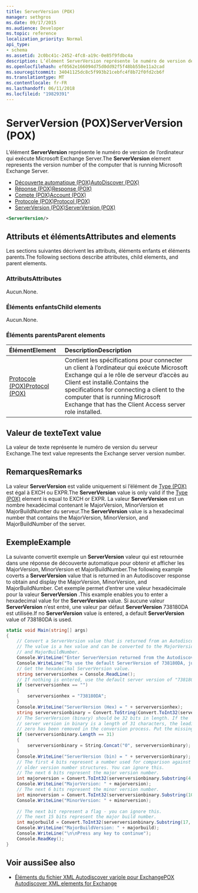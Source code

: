 ```yaml
---
title: ServerVersion (POX)
manager: sethgros
ms.date: 09/17/2015
ms.audience: Developer
ms.topic: reference
localization_priority: Normal
api_type:
- schema
ms.assetid: 2c0bc41c-2452-4fc8-a19c-0e85f9fdbc4a
description: L’élément ServerVersion représente le numéro de version de l’ordinateur qui exécute Microsoft Exchange Server.
ms.openlocfilehash: ef0562e166094d75d0dd92f5f48bb558e11a2cad
ms.sourcegitcommit: 34041125dc8c5f993b21cebfc4f8b72f0fd2cb6f
ms.translationtype: MT
ms.contentlocale: fr-FR
ms.lasthandoff: 06/11/2018
ms.locfileid: "19829391"
---
```

# <a name="serverversion-pox"></a><span data-ttu-id="48755-103">ServerVersion (POX)</span><span class="sxs-lookup"><span data-stu-id="48755-103">ServerVersion (POX)</span></span>

<span data-ttu-id="48755-104">L’élément **ServerVersion** représente le numéro de version de l’ordinateur qui exécute Microsoft Exchange Server.</span><span class="sxs-lookup"><span data-stu-id="48755-104">The **ServerVersion** element represents the version number of the computer that is running Microsoft Exchange Server.</span></span> 
  
- [<span data-ttu-id="48755-105">Découverte automatique (POX)</span><span class="sxs-lookup"><span data-stu-id="48755-105">AutoDiscover (POX)</span></span>](autodiscover-pox.md) 
- [<span data-ttu-id="48755-106">Réponse (POX)</span><span class="sxs-lookup"><span data-stu-id="48755-106">Response (POX)</span></span>](response-pox.md)
- [<span data-ttu-id="48755-107">Compte (POX)</span><span class="sxs-lookup"><span data-stu-id="48755-107">Account (POX)</span></span>](account-pox.md)
- [<span data-ttu-id="48755-108">Protocole (POX)</span><span class="sxs-lookup"><span data-stu-id="48755-108">Protocol (POX)</span></span>](protocol-pox.md)
- [<span data-ttu-id="48755-109">ServerVersion (POX)</span><span class="sxs-lookup"><span data-stu-id="48755-109">ServerVersion (POX)</span></span>](serverversion-pox.md)
  
```xml
<ServerVersion/>
```

## <a name="attributes-and-elements"></a><span data-ttu-id="48755-110">Attributs et éléments</span><span class="sxs-lookup"><span data-stu-id="48755-110">Attributes and elements</span></span>

<span data-ttu-id="48755-111">Les sections suivantes décrivent les attributs, éléments enfants et éléments parents.</span><span class="sxs-lookup"><span data-stu-id="48755-111">The following sections describe attributes, child elements, and parent elements.</span></span>
  
### <a name="attributes"></a><span data-ttu-id="48755-112">Attributs</span><span class="sxs-lookup"><span data-stu-id="48755-112">Attributes</span></span>

<span data-ttu-id="48755-113">Aucun.</span><span class="sxs-lookup"><span data-stu-id="48755-113">None.</span></span>
  
### <a name="child-elements"></a><span data-ttu-id="48755-114">Éléments enfants</span><span class="sxs-lookup"><span data-stu-id="48755-114">Child elements</span></span>

<span data-ttu-id="48755-115">Aucun.</span><span class="sxs-lookup"><span data-stu-id="48755-115">None.</span></span>
  
### <a name="parent-elements"></a><span data-ttu-id="48755-116">Éléments parents</span><span class="sxs-lookup"><span data-stu-id="48755-116">Parent elements</span></span>

|<span data-ttu-id="48755-117">**Élément**</span><span class="sxs-lookup"><span data-stu-id="48755-117">**Element**</span></span>|<span data-ttu-id="48755-118">**Description**</span><span class="sxs-lookup"><span data-stu-id="48755-118">**Description**</span></span>|
|:-----|:-----|
|[<span data-ttu-id="48755-119">Protocole (POX)</span><span class="sxs-lookup"><span data-stu-id="48755-119">Protocol (POX)</span></span>](protocol-pox.md) <br/> |<span data-ttu-id="48755-120">Contient les spécifications pour connecter un client à l’ordinateur qui exécute Microsoft Exchange qui a le rôle de serveur d’accès au Client est installé.</span><span class="sxs-lookup"><span data-stu-id="48755-120">Contains the specifications for connecting a client to the computer that is running Microsoft Exchange that has the Client Access server role installed.</span></span>  <br/> |
   
## <a name="text-value"></a><span data-ttu-id="48755-121">Valeur de texte</span><span class="sxs-lookup"><span data-stu-id="48755-121">Text value</span></span>

<span data-ttu-id="48755-122">La valeur de texte représente le numéro de version du serveur Exchange.</span><span class="sxs-lookup"><span data-stu-id="48755-122">The text value represents the Exchange server version number.</span></span>
  
## <a name="remarks"></a><span data-ttu-id="48755-123">Remarques</span><span class="sxs-lookup"><span data-stu-id="48755-123">Remarks</span></span>

<span data-ttu-id="48755-124">La valeur **ServerVersion** est valide uniquement si l’élément de [Type (POX)](type-pox.md) est égal à EXCH ou EXPR.</span><span class="sxs-lookup"><span data-stu-id="48755-124">The **ServerVersion** value is only valid if the [Type (POX)](type-pox.md) element is equal to EXCH or EXPR.</span></span> <span data-ttu-id="48755-125">La valeur **ServerVersion** est un nombre hexadécimal contenant le MajorVersion, MinorVersion et MajorBuildNumber du serveur.</span><span class="sxs-lookup"><span data-stu-id="48755-125">The **ServerVersion** value is a hexadecimal number that contains the MajorVersion, MinorVersion, and MajorBuildNumber of the server.</span></span> 
  
## <a name="example"></a><span data-ttu-id="48755-126">Exemple</span><span class="sxs-lookup"><span data-stu-id="48755-126">Example</span></span>

<span data-ttu-id="48755-127">La suivante convertit exemple un **ServerVersion** valeur qui est retournée dans une réponse de découverte automatique pour obtenir et afficher les MajorVersion, MinorVersion et MajorBuildNumber.</span><span class="sxs-lookup"><span data-stu-id="48755-127">The following example coverts a **ServerVersion** value that is returned in an Autodiscover response to obtain and display the MajorVersion, MinorVersion, and MajorBuildNumber.</span></span> <span data-ttu-id="48755-128">Cet exemple permet d’entrer une valeur hexadécimale pour la valeur **ServerVersion** .</span><span class="sxs-lookup"><span data-stu-id="48755-128">This example enables you to enter a hexadecimal value for the **ServerVersion** value.</span></span> <span data-ttu-id="48755-129">Si aucune valeur **ServerVersion** n’est entré, une valeur par défaut **ServerVersion** 738180DA est utilisée.</span><span class="sxs-lookup"><span data-stu-id="48755-129">If no **ServerVersion** value is entered, a default **ServerVersion** value of 738180DA is used.</span></span> 
  
```csharp
static void Main(string[] args)
{
    // Convert a ServerVersion value that is returned from an Autodiscover request.
    // The value is a hex value and can be converted to the MajorVersion, MinorVersion,
    // and MajorBuildNumber.
    Console.WriteLine("Enter ServerVersion returned from the Autodiscover (eg. 738180DA) and Enter.");
    Console.WriteLine("To use the default ServerVersion of 738180DA, just hit Enter.");
    // Get the hexadecimal ServerVersion value.
    string serverversionhex = Console.ReadLine();
    // If nothing is entered, use the default server version of "738180DA"
    if (serverversionhex == "")
    {
        serverversionhex = "738180DA";
    }
    Console.WriteLine("ServerVersion (Hex) = " + serverversionhex);
    string serverversionbinary = Convert.ToString(Convert.ToInt32(serverversionhex, 16), 2);
    // The ServerVersion (binary) should be 32 bits in length. If the 
    // server version in binary is a length of 31 characters, the leading
    // zero has been removed in the conversion process. Put the missing zero back.
    if (serverversionbinary.Length == 31)
    {
        serverversionbinary = String.Concat("0", serverversionbinary);
    }
    Console.WriteLine("ServerVersion (bin) = " + serverversionbinary);
    // The first 4 bits represent a number used for comparison against  
    // older version number structures. You can ignore this.
    // The next 6 bits represent the major version number.
    int majorversion = Convert.ToInt32(serverversionbinary.Substring(4, 6), 2);
    Console.WriteLine("MajorVersion: " + majorversion);
    // The next 6 bits represent the minor version number.
    int minorversion = Convert.ToInt32(serverversionbinary.Substring(10, 6), 2);
    Console.WriteLine("MinorVersion: " + minorversion);
    
    // The next bit represent a flag - you can ignore this.
    // The next 15 bits represent the major build number.
    int majorbuild = Convert.ToInt32(serverversionbinary.Substring(17, 15), 2);
    Console.WriteLine("MajorBuildVersion: " + majorbuild);
    Console.WriteLine("\n\nPress any key to continue");
    Console.ReadKey();
}
```

## <a name="see-also"></a><span data-ttu-id="48755-130">Voir aussi</span><span class="sxs-lookup"><span data-stu-id="48755-130">See also</span></span>

- [<span data-ttu-id="48755-131">Éléments du fichier XML Autodiscover variole pour Exchange</span><span class="sxs-lookup"><span data-stu-id="48755-131">POX Autodiscover XML elements for Exchange</span></span>](pox-autodiscover-xml-elements-for-exchange.md)

